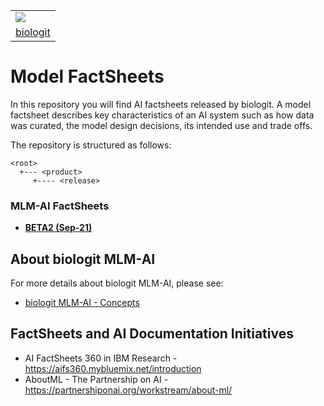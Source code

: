 <table align="center">
  <tr><td>
    <img src="https://static.wixstatic.com/media/5822b5_0bd17f6c7c01469b942cd357fc349808~mv2.png/v1/fill/w_195,h_90,al_c,q_85,usm_0.66_1.00_0.01/logo-white_PNG.webp">
  </td></tr>
  <tr><td>
    <a href=https://www.biologit.com>biologit</a>
  </td></tr>
</table>


# Model FactSheets

In this repository you will find AI factsheets released by biologit. A model factsheet describes key characteristics of an AI system such as how data was curated, the model design decisions, its intended use and trade offs.

The repository is structured as follows:

``` 
<root>
  +--- <product>
     +---- <release>
```

### MLM-AI FactSheets

* [**BETA2 (Sep-21)**](https://github.com/biologit-engineering/factsheets/tree/main/mlm-ai/BETA2)

## About biologit MLM-AI

For more details about biologit MLM-AI, please see:
* [biologit MLM-AI - Concepts](https://docs.biologit.com/more-help/mlm-ai-concepts)

## FactSheets and AI Documentation Initiatives

* AI FactSheets 360 in IBM Research - https://aifs360.mybluemix.net/introduction
* AboutML - The Partnership on AI - https://partnershiponai.org/workstream/about-ml/
